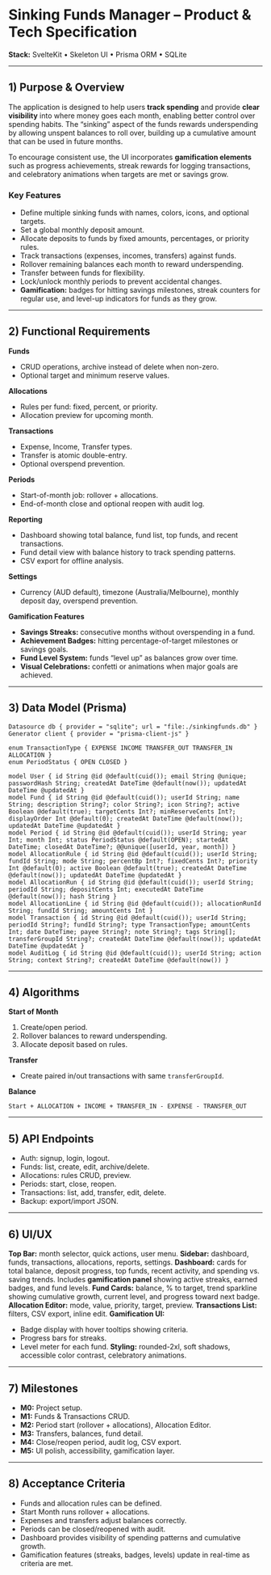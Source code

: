 # Sinking Funds Manager – Product & Tech Specification

**Stack:** SvelteKit • Skeleton UI • Prisma ORM • SQLite

---

## 1) Purpose & Overview

The application is designed to help users **track spending** and provide **clear visibility** into where money goes each month, enabling better control over spending habits. The “sinking” aspect of the funds rewards underspending by allowing unspent balances to roll over, building up a cumulative amount that can be used in future months.

To encourage consistent use, the UI incorporates **gamification elements** such as progress achievements, streak rewards for logging transactions, and celebratory animations when targets are met or savings grow.

### Key Features

* Define multiple sinking funds with names, colors, icons, and optional targets.
* Set a global monthly deposit amount.
* Allocate deposits to funds by fixed amounts, percentages, or priority rules.
* Track transactions (expenses, incomes, transfers) against funds.
* Rollover remaining balances each month to reward underspending.
* Transfer between funds for flexibility.
* Lock/unlock monthly periods to prevent accidental changes.
* **Gamification:** badges for hitting savings milestones, streak counters for regular use, and level-up indicators for funds as they grow.

---

## 2) Functional Requirements

**Funds**

* CRUD operations, archive instead of delete when non-zero.
* Optional target and minimum reserve values.

**Allocations**

* Rules per fund: fixed, percent, or priority.
* Allocation preview for upcoming month.

**Transactions**

* Expense, Income, Transfer types.
* Transfer is atomic double-entry.
* Optional overspend prevention.

**Periods**

* Start-of-month job: rollover + allocations.
* End-of-month close and optional reopen with audit log.

**Reporting**

* Dashboard showing total balance, fund list, top funds, and recent transactions.
* Fund detail view with balance history to track spending patterns.
* CSV export for offline analysis.

**Settings**

* Currency (AUD default), timezone (Australia/Melbourne), monthly deposit day, overspend prevention.

**Gamification Features**

* **Savings Streaks:** consecutive months without overspending in a fund.
* **Achievement Badges:** hitting percentage-of-target milestones or savings goals.
* **Fund Level System:** funds “level up” as balances grow over time.
* **Visual Celebrations:** confetti or animations when major goals are achieved.

---

## 3) Data Model (Prisma)

```prisma
Datasource db { provider = "sqlite"; url = "file:./sinkingfunds.db" }
Generator client { provider = "prisma-client-js" }

enum TransactionType { EXPENSE INCOME TRANSFER_OUT TRANSFER_IN ALLOCATION }
enum PeriodStatus { OPEN CLOSED }

model User { id String @id @default(cuid()); email String @unique; passwordHash String; createdAt DateTime @default(now()); updatedAt DateTime @updatedAt }
model Fund { id String @id @default(cuid()); userId String; name String; description String?; color String?; icon String?; active Boolean @default(true); targetCents Int?; minReserveCents Int?; displayOrder Int @default(0); createdAt DateTime @default(now()); updatedAt DateTime @updatedAt }
model Period { id String @id @default(cuid()); userId String; year Int; month Int; status PeriodStatus @default(OPEN); startedAt DateTime; closedAt DateTime?; @@unique([userId, year, month]) }
model AllocationRule { id String @id @default(cuid()); userId String; fundId String; mode String; percentBp Int?; fixedCents Int?; priority Int @default(0); active Boolean @default(true); createdAt DateTime @default(now()); updatedAt DateTime @updatedAt }
model AllocationRun { id String @id @default(cuid()); userId String; periodId String; depositCents Int; executedAt DateTime @default(now()); hash String }
model AllocationLine { id String @id @default(cuid()); allocationRunId String; fundId String; amountCents Int }
model Transaction { id String @id @default(cuid()); userId String; periodId String?; fundId String?; type TransactionType; amountCents Int; date DateTime; payee String?; note String?; tags String[]; transferGroupId String?; createdAt DateTime @default(now()); updatedAt DateTime @updatedAt }
model AuditLog { id String @id @default(cuid()); userId String; action String; context String?; createdAt DateTime @default(now()) }
```

---

## 4) Algorithms

**Start of Month**

1. Create/open period.
2. Rollover balances to reward underspending.
3. Allocate deposit based on rules.

**Transfer**

* Create paired in/out transactions with same `transferGroupId`.

**Balance**

```
Start + ALLOCATION + INCOME + TRANSFER_IN - EXPENSE - TRANSFER_OUT
```

---

## 5) API Endpoints

* Auth: signup, login, logout.
* Funds: list, create, edit, archive/delete.
* Allocations: rules CRUD, preview.
* Periods: start, close, reopen.
* Transactions: list, add, transfer, edit, delete.
* Backup: export/import JSON.

---

## 6) UI/UX

**Top Bar:** month selector, quick actions, user menu.
**Sidebar:** dashboard, funds, transactions, allocations, reports, settings.
**Dashboard:** cards for total balance, deposit progress, top funds, recent activity, and spending vs. saving trends. Includes **gamification panel** showing active streaks, earned badges, and fund levels.
**Fund Cards:** balance, % to target, trend sparkline showing cumulative growth, current level, and progress toward next badge.
**Allocation Editor:** mode, value, priority, target, preview.
**Transactions List:** filters, CSV export, inline edit.
**Gamification UI:**

* Badge display with hover tooltips showing criteria.
* Progress bars for streaks.
* Level meter for each fund.
  **Styling:** rounded-2xl, soft shadows, accessible color contrast, celebratory animations.

---

## 7) Milestones

* **M0:** Project setup.
* **M1:** Funds & Transactions CRUD.
* **M2:** Period start (rollover + allocations), Allocation Editor.
* **M3:** Transfers, balances, fund detail.
* **M4:** Close/reopen period, audit log, CSV export.
* **M5:** UI polish, accessibility, gamification layer.

---

## 8) Acceptance Criteria

* Funds and allocation rules can be defined.
* Start Month runs rollover + allocations.
* Expenses and transfers adjust balances correctly.
* Periods can be closed/reopened with audit.
* Dashboard provides visibility of spending patterns and cumulative growth.
* Gamification features (streaks, badges, levels) update in real-time as criteria are met.
